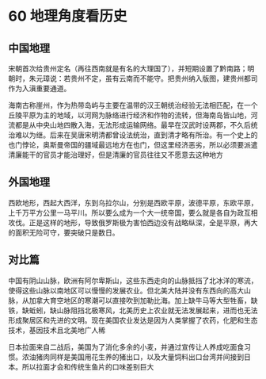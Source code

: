 # 60 地理角度看历史

## 中国地理

宋朝首次给贵州定名（再往西南就是有名的大理国了），并短期设置了黔南路；明朝时，朱元璋说：若贵州不定，虽有云南而不能守。把贵州纳入版图，建贵州都司作为入滇重要通道。

海南古称崖州，作为热带岛屿与主要在温带的汉王朝统治经验无法相匹配，在一个丘陵平原为主的地域，以河网为脉络进行经济和作物的流转，但海南岛皆山地，河流都是从中央山地四散入海，无法形成运输网络。最早在汉武时设两郡，不久后统治难以为继。后来在吴唐宋明清都曾设法统治，直到清才略有所治。有一个史上的也门悖论，奥斯曼帝国的疆域最远地方在也门，但这里经济恶劣，所以必须要派遣清廉能干的官员才能治理好，但是清廉的官员往往又不愿意去这种地方

## 外国地理

西欧地形，西起大西洋，东到乌拉尔山，分别是西欧平原，波德平原，东欧平原，上千万平方公里一马平川。所以要么成为一个大一统帝国，要么就是各自为政互相攻伐。正是这样的地形，导致俄罗斯极为害怕西边没有战略纵深，全是平原，再大的面积无险可守，要突破只是数日。

## 对比篇

中国有阴山山脉，欧洲有阿尔卑斯山，这些东西走向的山脉抵挡了北冰洋的寒流，使得这些山脉以南地区可以慢慢的发展农业。但北美大陆并没有东西向的高大山脉，从加拿大育空地区的寒潮可以直接吹到加勒比海。加上缺牛马等大型牲畜，缺铁，缺蚯蚓，缺山脉阻挡北极寒风，北美历史上农业就无法发展起来，进而也无法形成聚居区和先进的文明。现在美国农业发达是因为人类掌握了农药，化肥和生态技术，基因技术且北美地广人稀

日本拉面来自二战后，美国为了消化多余的小麦，并通过宣传让人养成吃面食习惯。浓油猪肉同样是美国用花生养的猪出口，以及大量饲料出口台湾并间接到日本。所以拉面才会和传统生鱼片的口味差别巨大